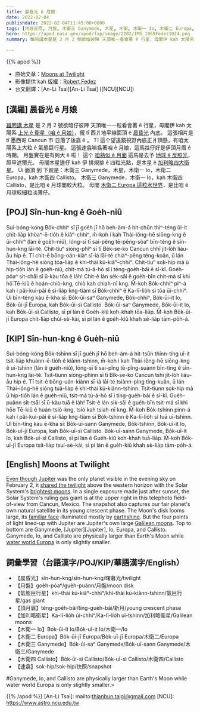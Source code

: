 ```yaml
---
title: 晨昏光 ê 月娘
date: 2022-02-04
publishdate: 2022-02-04T11:45:00+0800
tags: [地球反照, 月盤, 木衛三 Ganymede, 木星, 木衛, 木衛一 Io, 木衛二 Europa, 木衛四 Callisto, 加利略四大衛星, 加利略衛星, 晨昏光, 氣態巨行星, 頂月眉]
hero: https://apod.nasa.gov/apod/fap/image/2202/IMG_1869Fedez1024.png
summary: 雖罔講木星是 2 月 2 號欲暗彼陣 天頂唯一看會著 ê 行星，毋閣伊 kah 太陽系上光 ê 衛星（咱 ê 月娘），攏 tī 西爿地平線面頂 ê 晨昏光內底。

---
```


{{% apod %}}

- 原始文章：[Moons at Twilight](https://apod.nasa.gov/apod/ap220204.html)
- 影像提供 kah [版權][copyright]：[Robert Fedez](https://www.facebook.com/RobertFedezPhoto/)
- 台文翻譯：[An-Li Tsai][An-Li Tsai] ([NCU][NCU])

## [漢羅] 晨昏光 ê 月娘
[雖罔講 木星][Even though Jupiter] 是 2 月 2 號欲暗仔彼陣 天頂唯一一粒看會著 ê 行星，毋閣伊 kah 太陽系 [上光 ê 衛星（咱 ê 月娘）][brightest moons]，攏 tī 西爿地平線面頂 ê [晨昏光][shared the twilight] 內底。
這張相片是 tī 墨西哥 Cancun 市 日落了後翕 ê 。
Tī 這个望遠鏡視野內底正爿頂懸，有咱太陽系上大粒 ê 氣態巨行星。
這張速翕嘛翕著咱 ê 月娘，這馬拄仔好是伊頂月眉 ê 時期。
月盤實在是有夠大 ê 啦！
這个 [咱熟似 ê 月面][familiar face] 這馬是去予 [地球 ê 反照光][earthshine]，照甲遮爾光。
毋閣木星邊仔 kah 伊 排規排 ê 四粒光點，是木星 ê [加利略四大衛星][Galilean moons]。
Ùi 面頂 到 下跤是：木衛三 Ganymede，木星，木衛一 Io，木衛二 Europa，kah 木衛四 Callisto。
木衛三 Ganymede，木衛一 Io，kah 木衛四 Callisto，是比咱 ê 月球閣較大粒。
毋閣 [木衛二 Europa 這粒水世界][water world Europa]，是比咱 ê 月球較細粒淡薄仔。


## [POJ] Sîn-hun-kng ê Goe̍h-niû
Sui-bóng-kóng Bo̍k-chhiⁿ sī jī goe̍h jī hō beh-àm-á hit-chūn thiⁿ-téng ûi-it chi̍t-lia̍p khòaⁿ-ē-tio̍h ê kiâⁿ-chhiⁿ, m̄-koh i kah Thài-iông-hē siōng-kng ê ūi-chhiⁿ (lán ê goe̍h-niû), lóng-sī tī sai-pêng tē-pêng-sòaⁿ bīn-téng ê sîn-hun-kng lāi-té.
Chit-tiuⁿ siòng-phìⁿ sī tī Be̍k-se-ko Cancun chhī ji̍t-lo̍h liáu-āu hip ê.
Tī chit-ê bōng-oán-kiàⁿ sī-iá lāi-té chiàⁿ-pêng téng-koân, ū lán Thài-iông-hē siōng tōa-lia̍p ê khì-thài kū-kiâⁿ-chhiⁿ.
Chit-tiuⁿ sok-hip mā ū hip-tio̍h lán ê goe̍h-niû, chit-má tú-á-hó sī i téng-goe̍h-bâi ê sî-kî.
Goe̍h-pôaⁿ si̍t-chāi sī ū-kàu tōa ê la̍h!
Chit-ê lán se̍k-sāi ê goe̍h-bīn chit-má sī khì hō͘ Tē-kiû ê hoán-chiò-kng, chiò kah chiah-nī kng.
M̄-koh Bo̍k-chhiⁿ piⁿ-á kah i pâi-kui-pâi ê sì-lia̍p kng-tiám sī Bo̍k-chhiⁿ ê Ka-lī-lio̍h sì tōa ūi-chhiⁿ.
Ùi bīn-téng kàu ē-kha sī: Bo̍k-ūi-saⁿ Ganymede, Bo̍k-chhiⁿ, Bo̍k-ūi-it Io, Bo̍k-ūi-jī Europa, kah Bo̍k-ūi-sì Callisto.
Bo̍k-ūi-saⁿ Ganymede, Bo̍k-ūi-it Io, kah Bo̍k-ūi-sì Callisto, sī pí lán ê Goe̍h-kiû koh-khah tōa-lia̍p.
M̄-koh Bo̍k-ūi-jī Europa chit-lia̍p chúi-sè-kài, sī pí lán ê goe̍h-kiû khah sè-lia̍p tām-po̍h-á.

## [KIP] Sîn-hun-kng ê Gue̍h-niû
Sui-bóng-kóng Bo̍k-tshinn sī jī gue̍h jī hō beh-àm-á hit-tsūn thinn-tíng uî-it tsi̍t-lia̍p khuànn-ē-tio̍h ê kiânn-tshinn, m̄-koh i kah Thài-iông-hē siōng-kng ê uī-tshinn (lán ê gue̍h-niû), lóng-sī tī sai-pîng tē-pîng-suànn bīn-tíng ê sîn-hun-kng lāi-té.
Tsit-tiunn siòng-phìnn sī tī Bi̍k-se-ko Cancun tshī ji̍t-lo̍h liáu-āu hip ê.
Tī tsit-ê bōng-uán-kiànn sī-iá lāi-té tsiànn-pîng tíng-kuân, ū lán Thài-iông-hē siōng tuā-lia̍p ê khì-thài kū-kiânn-tshinn.
Tsit-tiunn sok-hip mā ū hip-tio̍h lán ê gue̍h-niû, tsit-má tú-á-hó sī i tíng-gue̍h-bâi ê sî-kî.
Gue̍h-puânn si̍t-tsāi sī ū-kàu tuā ê la̍h!
Tsit-ê lán si̍k-sāi ê gue̍h-bīn tsit-má sī khì hōo Tē-kiû ê huán-tsiò-kng, tsiò kah tsiah-nī kng.
M̄-koh Bo̍k-tshinn pinn-á kah i pâi-kui-pâi ê sì-lia̍p kng-tiám sī Bo̍k-tshinn ê Ka-lī-lio̍h sì tuā uī-tshinn.
Uì bīn-tíng kàu ē-kha sī: Bo̍k-uī-sann Ganymede, Bo̍k-tshinn, Bo̍k-uī-it Io, Bo̍k-uī-jī Europa, kah Bo̍k-uī-sì Callisto.
Bo̍k-uī-sann Ganymede, Bo̍k-uī-it Io, kah Bo̍k-uī-sì Callisto, sī pí lán ê Gue̍h-kiû koh-khah tuā-lia̍p.
M̄-koh Bo̍k-uī-jī Europa tsit-lia̍p tsuí-sè-kài, sī pí lán ê gue̍h-kiû khah sè-lia̍p tām-po̍h-á.

## [English] Moons at Twilight
[Even though Jupiter][Even though Jupiter] was the only planet visible in the evening sky on February 2, it [shared the twilight][shared the twilight] above the western horizon with the Solar System's [brightest moons][brightest moons].
In a single exposure made just after sunset, the Solar System's ruling gas giant is at the upper right in this telephoto field-of-view from Cancun, Mexico.
The snapshot also captures our fair planet's own natural satellite in its young crescent phase.
The Moon's disk looms large, its [familiar face][familiar face] illuminated mostly by [earthshine][earthshine].
But the four points of light lined-up with Jupiter are Jupiter's own large [Galilean moons][Galilean moons].
Top to bottom are Ganymede, [Jupiter][Jupiter], Io, Europa, and Callisto.
Ganymede, Io, and Callisto are physically larger than Earth's Moon while [water world Europa][water world Europa] is only slightly smaller.

## 詞彙學習（台語漢字/POJ/KIP/華語漢字/English）
- 【晨昏光】sîn-hun-kng/sîn-hun-kng/曙暮光/twilight
- 【月盤】goe̍h-pôaⁿ/gue̍h-puânn/月盤/moon disk
- 【氣態巨行星】khì-thài kū-kiâⁿ-chhiⁿ/khì-thài kū-kiânn-tshinn/氣巨行星/gas giant
- 【頂月眉】téng-goe̍h-bâi/tíng-gue̍h-bâi/新月/young crescent phase
- 【加利略衛星】Ka-lī-lio̍h ūi-chhiⁿ/Ka-lī-lio̍h uī-tshinn/加利略衛星/Galilean moons
- 【木衛一 Io】Bo̍k-ūi-it Io/Bo̍k-uī-it Io/木衛一/Io
- 【木衛二 Europa】Bo̍k-ūi-jī Europa/Bo̍k-uī-jī Europa/木衛二/Europa
- 【木衛三 Ganymede】Bo̍k-ūi-saⁿ Ganymede/Bo̍k-uī-sann Ganymede/木衛三/Ganymede
- 【木衛四 Callisto】Bo̍k-ūi-sì Callisto/Bo̍k-uī-sì Callisto/木衛四/Callisto
- 【速翕】sok-hip/sok-hip/快照/snapshot


#Ganymede, Io, and Callisto are physically larger than Earth's Moon while water world Europa is only slightly smaller.>

{{% /apod %}}
[An-Li Tsai]: mailto:thianbun.taigi@gmail.com
[NCU]: https://www.astro.ncu.edu.tw

[copyright]: https://apod.nasa.gov/apod/fap/lib/about_apod.html#srapply

[Even though Jupiter]:https://www.nasa.gov/jupiter
[shared the twilight]:https://earthsky.org/tonight/moon-and-jupiter-feb2-2022-pm/
[brightest moons]:https://earthsky.org/astronomy-essentials/what-are-the-brightest-objects-in-our-solar-system/
[familiar face]:https://apod.nasa.gov/apod/ap220122.html
[earthshine]:https://apod.nasa.gov/apod/ap211016.html
[Galilean moons]:https://www.nasa.gov/feature/410-years-ago-galileo-discovers-jupiter-s-moons
[water world Europa]:https://www.nasa.gov/europa
